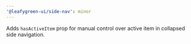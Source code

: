 ```yaml
---
'@leafygreen-ui/side-nav': minor
---
```


Adds `hasActiveItem` prop for manual control over active item in collapsed side navigation.
